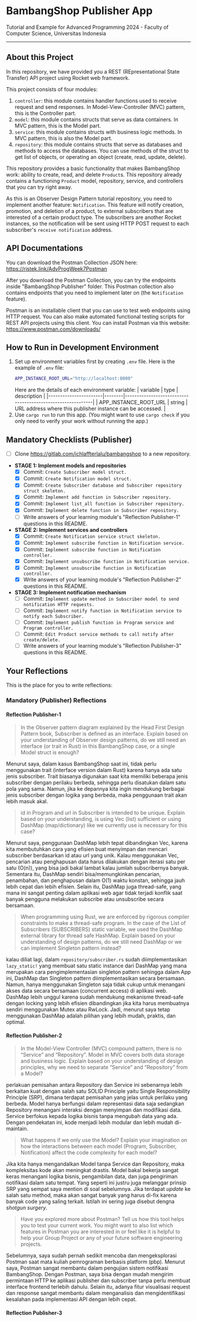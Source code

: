 # BambangShop Publisher App
Tutorial and Example for Advanced Programming 2024 - Faculty of Computer Science, Universitas Indonesia

---

## About this Project
In this repository, we have provided you a REST (REpresentational State Transfer) API project using Rocket web framework.

This project consists of four modules:
1.  `controller`: this module contains handler functions used to receive request and send responses.
    In Model-View-Controller (MVC) pattern, this is the Controller part.
2.  `model`: this module contains structs that serve as data containers.
    In MVC pattern, this is the Model part.
3.  `service`: this module contains structs with business logic methods.
    In MVC pattern, this is also the Model part.
4.  `repository`: this module contains structs that serve as databases and methods to access the databases.
    You can use methods of the struct to get list of objects, or operating an object (create, read, update, delete).

This repository provides a basic functionality that makes BambangShop work: ability to create, read, and delete `Product`s.
This repository already contains a functioning `Product` model, repository, service, and controllers that you can try right away.

As this is an Observer Design Pattern tutorial repository, you need to implement another feature: `Notification`.
This feature will notify creation, promotion, and deletion of a product, to external subscribers that are interested of a certain product type.
The subscribers are another Rocket instances, so the notification will be sent using HTTP POST request to each subscriber's `receive notification` address.

## API Documentations

You can download the Postman Collection JSON here: https://ristek.link/AdvProgWeek7Postman

After you download the Postman Collection, you can try the endpoints inside "BambangShop Publisher" folder.
This Postman collection also contains endpoints that you need to implement later on (the `Notification` feature).

Postman is an installable client that you can use to test web endpoints using HTTP request.
You can also make automated functional testing scripts for REST API projects using this client.
You can install Postman via this website: https://www.postman.com/downloads/

## How to Run in Development Environment
1.  Set up environment variables first by creating `.env` file.
    Here is the example of `.env` file:
    ```bash
    APP_INSTANCE_ROOT_URL="http://localhost:8000"
    ```
    Here are the details of each environment variable:
    | variable              | type   | description                                                |
    |-----------------------|--------|------------------------------------------------------------|
    | APP_INSTANCE_ROOT_URL | string | URL address where this publisher instance can be accessed. |
2.  Use `cargo run` to run this app.
    (You might want to use `cargo check` if you only need to verify your work without running the app.)

## Mandatory Checklists (Publisher)
-   [ ] Clone https://gitlab.com/ichlaffterlalu/bambangshop to a new repository.
-   **STAGE 1: Implement models and repositories**
    -   [x] Commit: `Create Subscriber model struct.`
    -   [x] Commit: `Create Notification model struct.`
    -   [x] Commit: `Create Subscriber database and Subscriber repository struct skeleton.`
    -   [x] Commit: `Implement add function in Subscriber repository.`
    -   [x] Commit: `Implement list_all function in Subscriber repository.`
    -   [x] Commit: `Implement delete function in Subscriber repository.`
    -   [ ] Write answers of your learning module's "Reflection Publisher-1" questions in this README.
-   **STAGE 2: Implement services and controllers**
    -   [x] Commit: `Create Notification service struct skeleton.`
    -   [x] Commit: `Implement subscribe function in Notification service.`
    -   [x] Commit: `Implement subscribe function in Notification controller.`
    -   [x] Commit: `Implement unsubscribe function in Notification service.`
    -   [x] Commit: `Implement unsubscribe function in Notification controller.`
    -   [x] Write answers of your learning module's "Reflection Publisher-2" questions in this README.
-   **STAGE 3: Implement notification mechanism**
    -   [ ] Commit: `Implement update method in Subscriber model to send notification HTTP requests.`
    -   [ ] Commit: `Implement notify function in Notification service to notify each Subscriber.`
    -   [ ] Commit: `Implement publish function in Program service and Program controller.`
    -   [ ] Commit: `Edit Product service methods to call notify after create/delete.`
    -   [ ] Write answers of your learning module's "Reflection Publisher-3" questions in this README.

## Your Reflections
This is the place for you to write reflections:

### Mandatory (Publisher) Reflections

#### Reflection Publisher-1
>In the Observer pattern diagram explained by the Head First Design Pattern book, Subscriber is defined as an interface. Explain based on your understanding of Observer design patterns, do we still need an interface (or trait in Rust) in this BambangShop case, or a single Model struct is enough?

Menurut saya, dalam kasus BambangShop saat ini, tidak perlu menggunakan trait (interface version dalam Rust) karena hanya ada satu jenis subscriber. Trait biasanya digunakan saat kita memiliki beberapa jenis subscriber dengan perilaku berbeda, sehingga perlu disatukan dalam satu pola yang sama. Namun, jika ke depannya kita ingin mendukung berbagai jenis subscriber dengan logika yang berbeda, maka penggunaan trait akan lebih masuk akal.

>id in Program and url in Subscriber is intended to be unique. Explain based on your understanding, is using Vec (list) sufficient or using DashMap (map/dictionary) like we currently use is necessary for this case?

Menurut saya, penggunaan DashMap lebih tepat dibandingkan Vec, karena kita membutuhkan cara yang efisien buat menyimpan dan mencari subscriber berdasarkan id atau url yang unik. Kalau menggunakan Vec, pencarian atau penghapusan data harus dilakukan dengan iterasi satu per satu (O(n)), yang bisa jadi bakal lambat kalau jumlah subscribernya banyak. Sementara itu, DashMap sendiri bisa/memungkinkan pencarian, penambahan, dan penghapusan dalam O(1) waktu konstan, sehingga jauh lebih cepat dan lebih efisien. Selain itu, DashMap juga thread-safe, yang mana ini sangat penting dalam aplikasi web agar tidak terjadi konflik saat banyak pengguna melakukan subscribe atau unsubscribe secara bersamaan.

>When programming using Rust, we are enforced by rigorous compiler constraints to make a thread-safe program. In the case of the List of Subscribers (SUBSCRIBERS) static variable, we used the DashMap external library for thread safe HashMap. Explain based on your understanding of design patterns, do we still need DashMap or we can implement Singleton pattern instead?

kalau diliat lagi, dalam `repository/subscriber.rs` sudah diimplementasikan `lazy_static!` yang membuat satu static instance dari DashMap yang mana merupakan cara pengimplementasian singleton pattern sehingga dalam App ini, DashMap dan Singleton pattern diimplementasikan secara bersamaan. Namun, hanya menggunakan Singleton saja tidak cukup untuk menangani akses data secara bersamaan (concurrent access) di aplikasi web. DashMap lebih unggul karena sudah mendukung mekanisme thread-safe dengan locking yang lebih efisien dibandingkan jika kita harus membuatnya sendiri menggunakan Mutex atau RwLock. Jadi, menurut saya tetap menggunakan DashMap adalah pilihan yang lebih mudah, praktis, dan optimal.

#### Reflection Publisher-2
>In the Model-View Controller (MVC) compound pattern, there is no “Service” and “Repository”. Model in MVC covers both data storage and business logic. Explain based on your understanding of design principles, why we need to separate “Service” and “Repository” from a Model?
 
perlakuan pemisahan antara Repository dan Service ini sebenarnya lebih berkaitan kuat dengan salah satu SOLID Principle yaitu Single Responsibility Principle (SRP), dimana terdapat pemisahan yang jelas untuk perilaku yang berbeda. Model hanya berfungsi dalam representasi data saja sedangkan Repository menangani interaksi dengan menyimpan dan modifikasi data. Service berfokus kepada logika bisnis tanpa mengubah data yang ada. Dengan pendekatan ini, kode menjadi lebih modular dan lebih mudah di-maintain.

>What happens if we only use the Model? Explain your imagination on how the interactions between each model (Program, Subscriber, Notification) affect the code complexity for each model?

Jika kita hanya mengandalkan Model tanpa Service dan Repository, maka kompleksitas kode akan meningkat drastis. Model bakal bekerja sangat keras menangani logika bisnis, pengambilan data, dan juga pengiriman notifikasi dalam satu tempat. Yang seperti ini justru juga melanggar prinsip SRP yang sempat saya mention di soal sebelumnya. Jika terdapat _update_ ke salah satu method, maka akan sangat banyak yang harus di-fix karena banyak code yang saling terkait. Istilah ini sering juga disebut dengna _shotgun surgery_. 

>Have you explored more about Postman? Tell us how this tool helps you to test your current work. You might want to also list which features in Postman you are interested in or feel like it is helpful to help your Group Project or any of your future software engineering projects.

Sebelumnya, saya sudah pernah sedikit mencoba dan mengeksplorasi Postman saat mata kuliah pemrograman berbasis platform (pbp). Menurut saya, Postman sangat membantu dalam pengujian sistem notifikasi BambangShop. Dengan Postman, saya bisa dengan mudah mengirim permintaan HTTP ke aplikasi publisher dan subscriber tanpa perlu membuat interface frontend terlebih dahulu. Selain itu, adanya fitur visualisasi request dan response sangat membantu dalam menganalisis dan mengidentifikasi kesalahan pada implementasi API dengan lebih cepat.

#### Reflection Publisher-3
